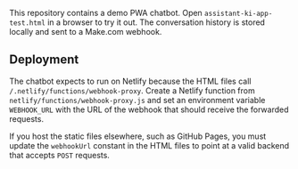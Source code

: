 This repository contains a demo PWA chatbot. Open `assistant-ki-app-test.html`
in a browser to try it out. The conversation history is stored locally and
sent to a Make.com webhook.

## Deployment

The chatbot expects to run on Netlify because the HTML files call
`/.netlify/functions/webhook-proxy`. Create a Netlify function from
`netlify/functions/webhook-proxy.js` and set an environment variable
`WEBHOOK_URL` with the URL of the webhook that should receive the
forwarded requests.

If you host the static files elsewhere, such as GitHub Pages, you must
update the `webhookUrl` constant in the HTML files to point at a valid
backend that accepts `POST` requests.
